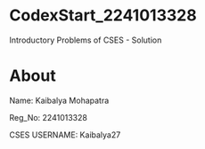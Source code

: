 # CodexStart_2241013328
Introductory Problems of CSES - Solution
# About
Name: Kaibalya Mohapatra

Reg_No: 2241013328

CSES USERNAME: Kaibalya27
